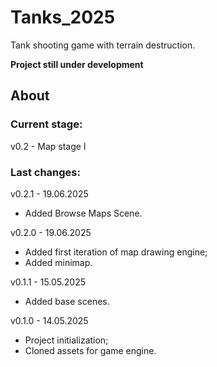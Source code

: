 # Tanks_2025
Tank shooting game with terrain destruction.


**Project still under development**


## About

### Current stage:
v0.2 - Map stage I

### Last changes:
v0.2.1 - 19.06.2025

* Added Browse Maps Scene.

v0.2.0 - 19.06.2025

* Added first iteration of map drawing engine;
* Added minimap.

v0.1.1 - 15.05.2025

* Added base scenes.

v0.1.0 - 14.05.2025

* Project initialization;
* Cloned assets for game engine.